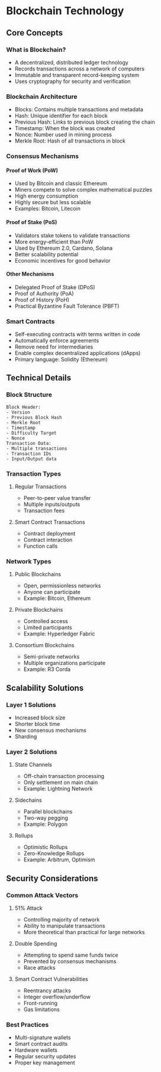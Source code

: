 # Blockchain Technology

## Core Concepts

### What is Blockchain?
- A decentralized, distributed ledger technology
- Records transactions across a network of computers
- Immutable and transparent record-keeping system
- Uses cryptography for security and verification

### Blockchain Architecture
- Blocks: Contains multiple transactions and metadata
- Hash: Unique identifier for each block
- Previous Hash: Links to previous block creating the chain
- Timestamp: When the block was created
- Nonce: Number used in mining process
- Merkle Root: Hash of all transactions in block

### Consensus Mechanisms

#### Proof of Work (PoW)
- Used by Bitcoin and classic Ethereum
- Miners compete to solve complex mathematical puzzles
- High energy consumption
- Highly secure but less scalable
- Examples: Bitcoin, Litecoin

#### Proof of Stake (PoS)
- Validators stake tokens to validate transactions
- More energy-efficient than PoW
- Used by Ethereum 2.0, Cardano, Solana
- Better scalability potential
- Economic incentives for good behavior

#### Other Mechanisms
- Delegated Proof of Stake (DPoS)
- Proof of Authority (PoA)
- Proof of History (PoH)
- Practical Byzantine Fault Tolerance (PBFT)

### Smart Contracts
- Self-executing contracts with terms written in code
- Automatically enforce agreements
- Remove need for intermediaries
- Enable complex decentralized applications (dApps)
- Primary language: Solidity (Ethereum)

## Technical Details

### Block Structure
```
Block Header:
- Version
- Previous Block Hash
- Merkle Root
- Timestamp
- Difficulty Target
- Nonce
Transaction Data:
- Multiple transactions
- Transaction IDs
- Input/Output data
```

### Transaction Types
1. Regular Transactions
   - Peer-to-peer value transfer
   - Multiple inputs/outputs
   - Transaction fees

2. Smart Contract Transactions
   - Contract deployment
   - Contract interaction
   - Function calls

### Network Types
1. Public Blockchains
   - Open, permissionless networks
   - Anyone can participate
   - Example: Bitcoin, Ethereum

2. Private Blockchains
   - Controlled access
   - Limited participants
   - Example: Hyperledger Fabric

3. Consortium Blockchains
   - Semi-private networks
   - Multiple organizations participate
   - Example: R3 Corda

## Scalability Solutions

### Layer 1 Solutions
- Increased block size
- Shorter block time
- New consensus mechanisms
- Sharding

### Layer 2 Solutions
1. State Channels
   - Off-chain transaction processing
   - Only settlement on main chain
   - Example: Lightning Network

2. Sidechains
   - Parallel blockchains
   - Two-way pegging
   - Example: Polygon

3. Rollups
   - Optimistic Rollups
   - Zero-Knowledge Rollups
   - Example: Arbitrum, Optimism

## Security Considerations

### Common Attack Vectors
1. 51% Attack
   - Controlling majority of network
   - Ability to manipulate transactions
   - More theoretical than practical for large networks

2. Double Spending
   - Attempting to spend same funds twice
   - Prevented by consensus mechanisms
   - Race attacks

3. Smart Contract Vulnerabilities
   - Reentrancy attacks
   - Integer overflow/underflow
   - Front-running
   - Gas limitations

### Best Practices
- Multi-signature wallets
- Smart contract audits
- Hardware wallets
- Regular security updates
- Proper key management